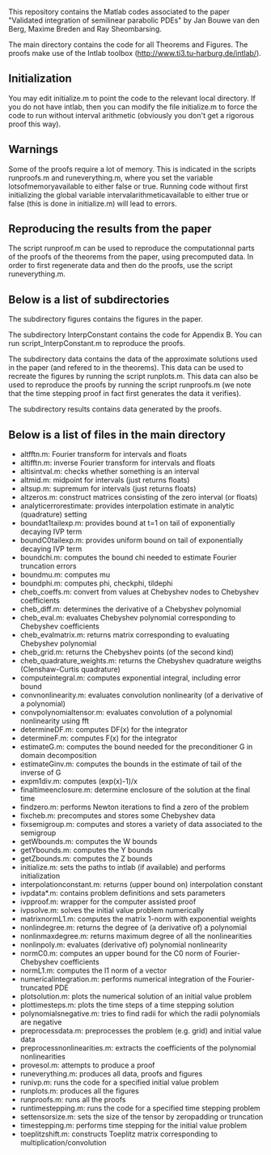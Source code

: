 This repository contains the Matlab codes associated to the paper "Validated integration of semilinear parabolic PDEs" by Jan Bouwe van den Berg, Maxime Breden and Ray Sheombarsing.

The main directory contains the code for all Theorems and Figures. The proofs make use of the Intlab toolbox (http://www.ti3.tu-harburg.de/intlab/).

## Initialization

You may edit initialize.m to point the code to the relevant local directory. If you do not have intlab, then you can modify the file initialize.m
to force the code to run without interval arithmetic (obviously you don't get a rigorous proof this way).

## Warnings

Some of the proofs require a lot of memory. This is indicated in the scripts runproofs.m and runeverything.m, where you set the variable 
lotsofmemoryavailable to either false or true. Running code without first initializing the global variable intervalarithmeticavailable to either true or false (this is done in initialize.m) will lead to errors.

## Reproducing the results from the paper

The script runproof.m can be used to reproduce the computationnal parts of the proofs of the theorems from the paper, using precomputed data.
In order to first regenerate data and then do the proofs, use the script runeverything.m.

## Below is a list of subdirectories 

The subdirectory figures contains the figures in the paper.

The subdirectory InterpConstant contains the code for Appendix B.
You can run script_InterpConstant.m to reproduce the proofs.

The subdirectory data contains the data of the approximate solutions
used in the paper (and refered to in the theorems).
This data can be used to recreate the figures 
by running the script runplots.m. This data can also be used to reproduce the proofs 
by running the script runproofs.m (we note that the time stepping proof in fact first generates the data it verifies).

The subdirectory results contains data generated by the proofs.


##  Below is a list of files in the main directory


- altfftn.m: Fourier transform for intervals and floats
- altifftn.m: inverse Fourier transform for intervals and floats
- altisintval.m: checks whether something is an interval
- altmid.m: midpoint for intervals (just returns floats)
- altsup.m: supremum for intervals (just returns floats)
- altzeros.m: construct matrices consisting of the zero interval (or floats)
- analyticerrorestimate: provides interpolation estimate in analytic (quadrature) setting
- boundat1tailexp.m: provides bound at t=1 on tail of exponentially decaying IVP term
- boundC0tailexp.m: provides uniform bound on tail of exponentially decaying IVP term
- boundchi.m: computes the bound chi needed to estimate Fourier truncation errors
- boundmu.m: computes mu
- boundphi.m: computes phi, checkphi, tildephi
- cheb_coeffs.m: convert from values at Chebyshev nodes to Chebyshev coefficients
- cheb_diff.m: determines the derivative of a Chebyshev polynomial
- cheb_eval.m: evaluates Chebyshev polynomial corresponding to Chebyshev coefficients
- cheb_evalmatrix.m: returns matrix corresponding to evaluating Chebyshev polynomial
- cheb_grid.m: returns the Chebyshev points (of the second kind)
- cheb_quadrature_weights.m: returns the Chebyshev quadrature weigths (Clenshaw-Curtis quadrature)
- computeintegral.m: computes exponential integral, including error bound
- convnonlinearity.m: evaluates convolution nonlinearity (of a derivative of a polynomial)
- convpolynomialtensor.m: evaluates convolution of a polynomial nonlinearity using fft
- determineDF.m: computes DF(x) for the integrator
- determineF.m: computes F(x) for the integrator
- estimateG.m: computes the bound needed for the preconditioner G in domain decomposition
- estimateGinv.m: computes the bounds in the estimate of tail of the inverse of G
- expm1div.m: computes (exp(x)-1)/x
- finaltimeenclosure.m: determine enclosure of the solution at the final time
- findzero.m: performs Newton iterations to find a zero of the problem
- fixcheb.m: precomputes and stores some Chebyshev data
- fixsemigroup.m: computes and stores a variety of data associated to the semigroup
- getWbounds.m: computes the W bounds
- getYbounds.m: computes the Y bounds
- getZbounds.m: computes the Z bounds
- initialize.m: sets the paths to intlab (if available) and performs initialization 
- interpolationconstant.m: returns (upper bound on) interpolation constant
- ivpdata*.m: contains problem definitions and sets parameters
- ivpproof.m: wrapper for the computer assisted proof
- ivpsolve.m: solves the initial value problem numerically
- matrixnormL1.m: computes the matrix 1-norm with exponential weights
- nonlindegree.m: returns the degree of (a derivative of) a polynomial
- nonlinmaxdegree.m: returns maximum degree of all the nonlinearities
- nonlinpoly.m: evaluates (derivative of) polynomial nonlinearity 
- normC0.m: computes an upper bound for the C0 norm of Fourier-Chebyshev coefficients
- normL1.m: computes the l1 norm of a vector
- numericalintegration.m: performs numerical integration of the Fourier-truncated PDE
- plotsolution.m: plots the numerical solution of an initial value problem
- plottimesteps.m: plots the time steps of a time stepping solution
- polynomialsnegative.m: tries to find radii for which the radii polynomials are negative
- preprocessdata.m: preprocesses the problem (e.g. grid) and initial value data
- preprocessnonlinearities.m: extracts the coefficients of the polynomial nonlinearities
- provesol.m: attempts to produce a proof 
- runeverything.m: produces all data, proofs and figures
- runivp.m: runs the code for a specified initial value problem
- runplots.m: produces all the figures
- runproofs.m: runs all the proofs
- runtimestepping.m: runs the code for a specified time stepping problem
- settensorsize.m: sets the size of the tensor by zeropadding or truncation
- timestepping.m: performs time stepping for the initial value problem
- toeplitzshift.m: constructs Toeplitz matrix corresponding to multiplication/convolution
